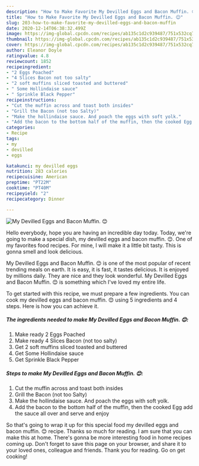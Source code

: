 ```yaml
---
description: "How to Make Favorite My Devilled Eggs and Bacon Muffin. 😊"
title: "How to Make Favorite My Devilled Eggs and Bacon Muffin. 😊"
slug: 203-how-to-make-favorite-my-devilled-eggs-and-bacon-muffin
date: 2020-12-14T06:38:32.499Z
image: https://img-global.cpcdn.com/recipes/ab135c1d2c939487/751x532cq70/my-devilled-eggs-and-bacon-muffin-😊-recipe-main-photo.jpg
thumbnail: https://img-global.cpcdn.com/recipes/ab135c1d2c939487/751x532cq70/my-devilled-eggs-and-bacon-muffin-😊-recipe-main-photo.jpg
cover: https://img-global.cpcdn.com/recipes/ab135c1d2c939487/751x532cq70/my-devilled-eggs-and-bacon-muffin-😊-recipe-main-photo.jpg
author: Eleanor Doyle
ratingvalue: 4.8
reviewcount: 1852
recipeingredient:
- "2 Eggs Poached"
- "4 Slices Bacon not too salty"
- "2 soft muffins sliced toasted and buttered"
- " Some Hollindaise sauce"
- " Sprinkle Black Pepper"
recipeinstructions:
- "Cut the muffin across and toast both insides"
- "Grill the Bacon (not too Salty)"
- "Make the hollindaise sauce. And poach the eggs with soft yolk."
- "Add the bacon to the bottom half of the muffin, then the cooked Egg add the sauce all over and serve and enjoy"
categories:
- Recipe
tags:
- my
- devilled
- eggs

katakunci: my devilled eggs 
nutrition: 283 calories
recipecuisine: American
preptime: "PT22M"
cooktime: "PT40M"
recipeyield: "2"
recipecategory: Dinner

---
```



![My Devilled Eggs and Bacon Muffin. 😊](https://img-global.cpcdn.com/recipes/ab135c1d2c939487/751x532cq70/my-devilled-eggs-and-bacon-muffin-😊-recipe-main-photo.jpg)

Hello everybody, hope you are having an incredible day today. Today, we're going to make a special dish, my devilled eggs and bacon muffin. 😊. One of my favorites food recipes. For mine, I will make it a little bit tasty. This is gonna smell and look delicious.

My Devilled Eggs and Bacon Muffin. 😊 is one of the most popular of recent trending meals on earth. It is easy, it is fast, it tastes delicious. It is enjoyed by millions daily. They are nice and they look wonderful. My Devilled Eggs and Bacon Muffin. 😊 is something which I've loved my entire life.




To get started with this recipe, we must prepare a few ingredients. You can cook my devilled eggs and bacon muffin. 😊 using 5 ingredients and 4 steps. Here is how you can achieve it.

<!--inarticleads1-->

##### The ingredients needed to make My Devilled Eggs and Bacon Muffin. 😊:

1. Make ready 2 Eggs Poached
1. Make ready 4 Slices Bacon (not too salty)
1. Get 2 soft muffins sliced toasted and buttered
1. Get  Some Hollindaise sauce
1. Get  Sprinkle Black Pepper




<!--inarticleads2-->

##### Steps to make My Devilled Eggs and Bacon Muffin. 😊:

1. Cut the muffin across and toast both insides
1. Grill the Bacon (not too Salty)
1. Make the hollindaise sauce. And poach the eggs with soft yolk.
1. Add the bacon to the bottom half of the muffin, then the cooked Egg add the sauce all over and serve and enjoy




So that's going to wrap it up for this special food my devilled eggs and bacon muffin. 😊 recipe. Thanks so much for reading. I am sure that you can make this at home. There's gonna be more interesting food in home recipes coming up. Don't forget to save this page on your browser, and share it to your loved ones, colleague and friends. Thank you for reading. Go on get cooking!
